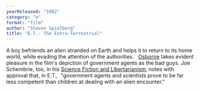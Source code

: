 ```yaml
---
yearReleased: "1982"
category: "e"
format: "film"
author: "Steven Spielberg"
title: "E.T.: The Extra-Terrestrial"
---
```

 A boy befriends an alien stranded on Earth and helps it to return to its home  world, while evading the attention of the authorities.
  
 <a href="biblio.htm#Osborne">Osborne</a> takes evident pleasure in the film's  depiction of government agents as the bad guys. Joe Schembrie, too, in his <a href="http://web.archive.org/web/20121218162727/http:/lewrockwell.com/schembrie/schembrie15.html"> Science Fiction and Libertarianism</a>, notes with approval that, in E.T.,   "government agents and scientists prove to be far less competent than children  at dealing with an alien encounter."
  